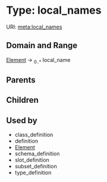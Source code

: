
# Type: local_names




URI: [meta:local_names](https://w3id.org/biolink/biolinkml/meta/local_names)


## Domain and Range

[Element](Element.md) ->  <sub>0..*</sub> local_name

## Parents


## Children


## Used by

 * class_definition
 * definition
 * [Element](Element.md)
 * schema_definition
 * slot_definition
 * subset_definition
 * type_definition
